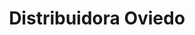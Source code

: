 ---
title: "Distribuidora Oviedo"
url: /punta-arenas/distribuidora-oviedo/
shop: grandes almacenes
---